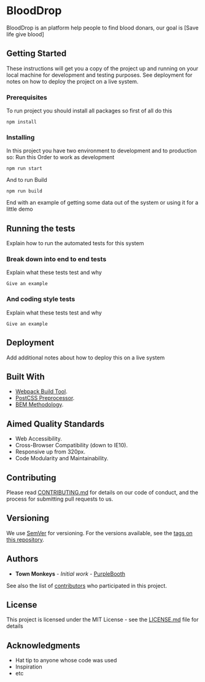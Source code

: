 # BloodDrop

BloodDrop is an platform help people to find blood donars, our goal is [Save life give blood]

## Getting Started

These instructions will get you a copy of the project up and running on your local machine for development and testing purposes. See deployment for notes on how to deploy the project on a live system.

### Prerequisites

To run project you should install all packages so first of all do this 

```
npm install
```

### Installing

In this project you have two environment to development and to production so:
Run this Order to work as development

```
npm run start
```

And to run Build 

```
npm run build
```

End with an example of getting some data out of the system or using it for a little demo

## Running the tests

Explain how to run the automated tests for this system

### Break down into end to end tests

Explain what these tests test and why

```
Give an example
```

### And coding style tests

Explain what these tests test and why

```
Give an example
```

## Deployment

Add additional notes about how to deploy this on a live system

## Built With

* [Webpack Build Tool](https://webpack.js.org/).
* [PostCSS Preprocessor](https://postcss.org/).
* [BEM Methodology](https://en.bem.info/methodology/quick-start/).


## Aimed Quality Standards
- Web Accessibility.
- Cross-Browser Compatibility (down to IE10).
- Responsive up from 320px.
- Code Modularity and Maintainability.



## Contributing

Please read [CONTRIBUTING.md](https://gist.github.com/PurpleBooth/b24679402957c63ec426) for details on our code of conduct, and the process for submitting pull requests to us.

## Versioning

We use [SemVer](http://semver.org/) for versioning. For the versions available, see the [tags on this repository](https://github.com/your/project/tags). 

## Authors

* **Town Monkeys** - *Initial work* - [PurpleBooth](https://github.com/PurpleBooth)

See also the list of [contributors](https://github.com/your/project/contributors) who participated in this project.

## License

This project is licensed under the MIT License - see the [LICENSE.md](LICENSE.md) file for details

## Acknowledgments

* Hat tip to anyone whose code was used
* Inspiration
* etc

